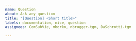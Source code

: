 ```yaml
---
name: Question
about: Ask any question
title: "[Question] <Short title>"
labels: documentation, nice, question
assignees: ComSubVie, mborko, nbrugger-tgm, DaSchrotti-tgm

---
```


## <Short Question>
<Explain further>
